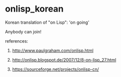# onlisp_korean
Korean translation of "on Lisp": 'on going'

Anybody can join!

references:

1. http://www.paulgraham.com/onlisp.html

1. http://onlisp.blogspot.de/2007/12/8-on-lisp_27.html

1. https://sourceforge.net/projects/onlisp-cn/
